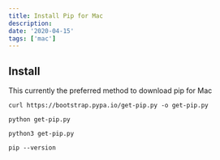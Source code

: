 ```yaml
---
title: Install Pip for Mac
description: 
date: '2020-04-15'
tags: ['mac']
---
```


## Install

This currently the preferred method to download pip for Mac

```
curl https://bootstrap.pypa.io/get-pip.py -o get-pip.py

python get-pip.py

python3 get-pip.py

pip --version
```
